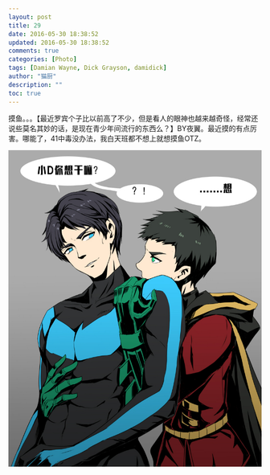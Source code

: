 ```yaml
---
layout: post
title: 29
date: 2016-05-30 18:38:52
updated: 2016-05-30 18:38:52
comments: true
categories: [Photo]
tags: [Damian Wayne, Dick Grayson, damidick]
author: "猫厨"
description: ""
toc: true
---
```


<p>摸鱼。。。【最近罗宾个子比以前高了不少，但是看人的眼神也越来越奇怪，经常还说些莫名其妙的话，是现在青少年间流行的东西么？】BY夜翼。最近摸的有点厉害。哪能了，41中毒没办法，我白天班都不想上就想摸鱼OTZ。</p>

![](https://raw.githubusercontent.com/alicewish/meowchain247/master/img_cVZNdzJtQk9JV2ZpQlhEejFOeTM5V0JnTDBUUFR0TExQazBySGpHV3Z4WTJ0Ny94bng0aXlnPT0.jpg)